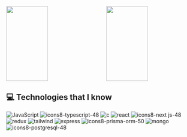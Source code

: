 

<div style="display: flex; justify-content: space-between;">
  <!-- GitHub Stats -->
  <img width="47%" height="200px" src="https://github-readme-stats.vercel.app/api?username=zibranhasan&hide=contribs,prs&theme=radical" />

  <!-- Most Used Languages -->
  <img width="47%" height="200px" src="https://github-readme-stats.vercel.app/api/top-langs/?username=zibranhasan&layout=compact" />
</div>



 ## :computer: Technologies that I know
![JavaScript](https://github.com/user-attachments/assets/74f25fb7-45ba-4a3e-a84f-e5ec236a9f0e)
![icons8-typescript-48](https://github.com/user-attachments/assets/a634ae58-327f-4acd-a462-3dd8d7c2b7c0)
![c](https://github.com/user-attachments/assets/07ba9ea2-b317-47f9-af60-d27c084d62b3)
![react](https://github.com/user-attachments/assets/a446b6d3-7f7b-42f0-b6bf-fdcef2f30e93)
![icons8-next js-48](https://github.com/user-attachments/assets/b5609a01-6a25-4234-8839-385deb28f949)
![redux](https://github.com/user-attachments/assets/7383f0fb-2744-4c50-bf2a-f2dbd51bd382)
![tailwind](https://github.com/user-attachments/assets/31042684-32ab-4e5b-ab33-48fa0e35f92f)
![express](https://github.com/user-attachments/assets/cd5affc8-a52e-4f0c-9dee-cb21129d7c57)
![icons8-prisma-orm-50](https://github.com/user-attachments/assets/314ce0ed-9987-40e0-b34b-6d134c69d8e6)
![mongo](https://github.com/user-attachments/assets/f9cb272e-ad36-4d7c-9d27-480fe8459993)
![icons8-postgresql-48](https://github.com/user-attachments/assets/884543ca-490f-456a-94fe-6b42da31ef54)















 
<!--
**zibranha![1174949_js_react js_logo_react_react native_icon](https://github.com/user-attachments/assets/a1e1ea0e-38eb-441f-a057-bf23aeb6ff31)
san![Uploading 1174949_js_react js_logo_react_react native_icon.svg…]()
/zibranhasan** is a ✨ _special_ ✨ repository because its `README.md` (this file) appears on your GitHub profile.

Here are some ideas to get you started:

- 🔭 I’m currently working on ...
- 🌱 I’m currently learning ...
- 👯 I’m looking to collaborate on ...
- 🤔 I’m looking for help with ...
- 💬 Ask me about ...
- 📫 How to reach me: ...
- 😄 Pronouns: ...
- ⚡ Fun fact: ...
-->
